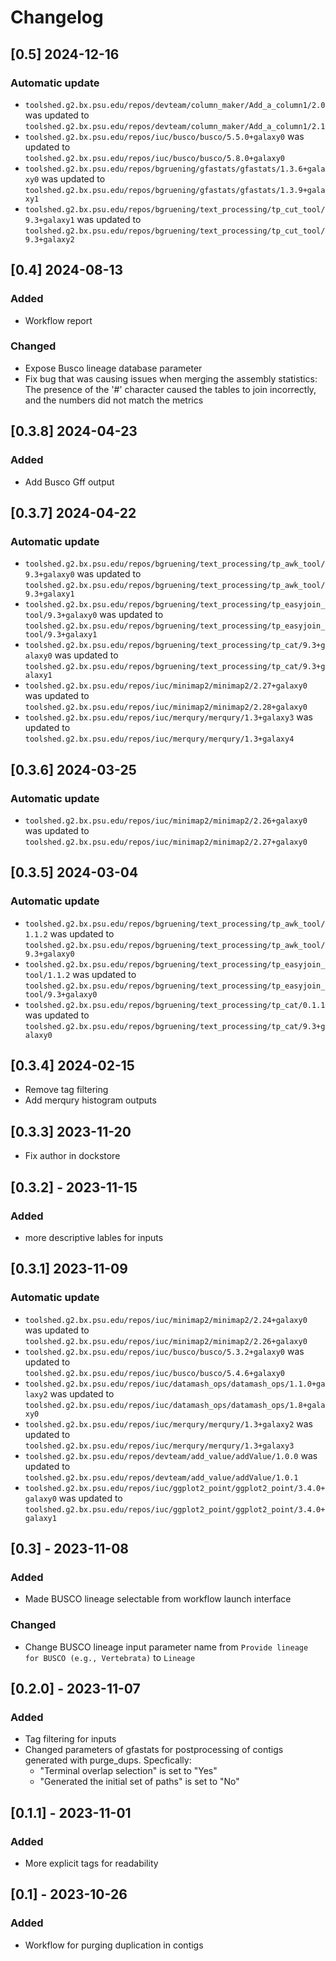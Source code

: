 # Changelog

## [0.5] 2024-12-16

### Automatic update
- `toolshed.g2.bx.psu.edu/repos/devteam/column_maker/Add_a_column1/2.0` was updated to `toolshed.g2.bx.psu.edu/repos/devteam/column_maker/Add_a_column1/2.1`
- `toolshed.g2.bx.psu.edu/repos/iuc/busco/busco/5.5.0+galaxy0` was updated to `toolshed.g2.bx.psu.edu/repos/iuc/busco/busco/5.8.0+galaxy0`
- `toolshed.g2.bx.psu.edu/repos/bgruening/gfastats/gfastats/1.3.6+galaxy0` was updated to `toolshed.g2.bx.psu.edu/repos/bgruening/gfastats/gfastats/1.3.9+galaxy1`
- `toolshed.g2.bx.psu.edu/repos/bgruening/text_processing/tp_cut_tool/9.3+galaxy1` was updated to `toolshed.g2.bx.psu.edu/repos/bgruening/text_processing/tp_cut_tool/9.3+galaxy2`

## [0.4] 2024-08-13

### Added

- Workflow report

### Changed

- Expose Busco lineage database parameter
- Fix bug that was causing issues when merging the assembly statistics: The presence of the '#' character caused the tables to join incorrectly, and the numbers did not match the metrics

## [0.3.8] 2024-04-23

### Added

- Add Busco Gff output

## [0.3.7] 2024-04-22

### Automatic update
- `toolshed.g2.bx.psu.edu/repos/bgruening/text_processing/tp_awk_tool/9.3+galaxy0` was updated to `toolshed.g2.bx.psu.edu/repos/bgruening/text_processing/tp_awk_tool/9.3+galaxy1`
- `toolshed.g2.bx.psu.edu/repos/bgruening/text_processing/tp_easyjoin_tool/9.3+galaxy0` was updated to `toolshed.g2.bx.psu.edu/repos/bgruening/text_processing/tp_easyjoin_tool/9.3+galaxy1`
- `toolshed.g2.bx.psu.edu/repos/bgruening/text_processing/tp_cat/9.3+galaxy0` was updated to `toolshed.g2.bx.psu.edu/repos/bgruening/text_processing/tp_cat/9.3+galaxy1`
- `toolshed.g2.bx.psu.edu/repos/iuc/minimap2/minimap2/2.27+galaxy0` was updated to `toolshed.g2.bx.psu.edu/repos/iuc/minimap2/minimap2/2.28+galaxy0`
- `toolshed.g2.bx.psu.edu/repos/iuc/merqury/merqury/1.3+galaxy3` was updated to `toolshed.g2.bx.psu.edu/repos/iuc/merqury/merqury/1.3+galaxy4`

## [0.3.6] 2024-03-25

### Automatic update
- `toolshed.g2.bx.psu.edu/repos/iuc/minimap2/minimap2/2.26+galaxy0` was updated to `toolshed.g2.bx.psu.edu/repos/iuc/minimap2/minimap2/2.27+galaxy0`

## [0.3.5] 2024-03-04

### Automatic update
- `toolshed.g2.bx.psu.edu/repos/bgruening/text_processing/tp_awk_tool/1.1.2` was updated to `toolshed.g2.bx.psu.edu/repos/bgruening/text_processing/tp_awk_tool/9.3+galaxy0`
- `toolshed.g2.bx.psu.edu/repos/bgruening/text_processing/tp_easyjoin_tool/1.1.2` was updated to `toolshed.g2.bx.psu.edu/repos/bgruening/text_processing/tp_easyjoin_tool/9.3+galaxy0`
- `toolshed.g2.bx.psu.edu/repos/bgruening/text_processing/tp_cat/0.1.1` was updated to `toolshed.g2.bx.psu.edu/repos/bgruening/text_processing/tp_cat/9.3+galaxy0`

## [0.3.4] 2024-02-15

- Remove tag filtering
- Add merqury histogram outputs

## [0.3.3] 2023-11-20

- Fix author in dockstore

## [0.3.2] - 2023-11-15

### Added

- more descriptive lables for inputs

## [0.3.1] 2023-11-09

### Automatic update
- `toolshed.g2.bx.psu.edu/repos/iuc/minimap2/minimap2/2.24+galaxy0` was updated to `toolshed.g2.bx.psu.edu/repos/iuc/minimap2/minimap2/2.26+galaxy0`
- `toolshed.g2.bx.psu.edu/repos/iuc/busco/busco/5.3.2+galaxy0` was updated to `toolshed.g2.bx.psu.edu/repos/iuc/busco/busco/5.4.6+galaxy0`
- `toolshed.g2.bx.psu.edu/repos/iuc/datamash_ops/datamash_ops/1.1.0+galaxy2` was updated to `toolshed.g2.bx.psu.edu/repos/iuc/datamash_ops/datamash_ops/1.8+galaxy0`
- `toolshed.g2.bx.psu.edu/repos/iuc/merqury/merqury/1.3+galaxy2` was updated to `toolshed.g2.bx.psu.edu/repos/iuc/merqury/merqury/1.3+galaxy3`
- `toolshed.g2.bx.psu.edu/repos/devteam/add_value/addValue/1.0.0` was updated to `toolshed.g2.bx.psu.edu/repos/devteam/add_value/addValue/1.0.1`
- `toolshed.g2.bx.psu.edu/repos/iuc/ggplot2_point/ggplot2_point/3.4.0+galaxy0` was updated to `toolshed.g2.bx.psu.edu/repos/iuc/ggplot2_point/ggplot2_point/3.4.0+galaxy1`

## [0.3] - 2023-11-08

### Added

- Made BUSCO lineage selectable from workflow launch interface

### Changed

- Change BUSCO lineage input parameter name from `Provide lineage for BUSCO (e.g., Vertebrata)` to `Lineage`


## [0.2.0] - 2023-11-07

### Added

- Tag filtering for inputs
- Changed parameters of gfastats for postprocessing of contigs generated with purge_dups. Specfically:
  - "Terminal overlap selection" is set to "Yes"
  - "Generated the initial set of paths" is set to "No"


## [0.1.1] - 2023-11-01

### Added

- More explicit tags for readability


## [0.1] - 2023-10-26

### Added

- Workflow for purging duplication in contigs
